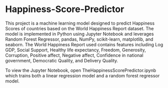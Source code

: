# Happiness-Score-Predictor

This project is a machine learning model designed to predict Happiness Scores of countries based on the World Happiness Report dataset. The model is implemented in Python using Jupyter Notebook and leverages Random Forest Regressor, pandas, NumPy, scikit-learn, matplotlib, and seaborn. The World Happiness Report used contains features including Log GDP, Social Support, Healthy life expectancy, Freedom, Generosity, Corruption, Positive affect, Negative affect, Confidence in national government, Democratic Quality, and Delivery Quality.

To view the Jupyter Notebook, open TheHappinessScorePredictor.ipynb which trains both a linear regression model and a random forest regressor model.

